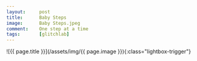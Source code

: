 ```yaml
---
layout:		post
title:		Baby Steps
image:		Baby Steps.jpeg
comment:	One step at a time
tags:		[glitchlab]
---
```


<span class="lightbox-trigger">
![{{ page.title }}](/assets/img/{{ page.image }}){:class="lightbox-trigger"}
</span>
